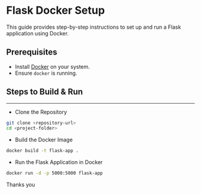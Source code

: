 # Flask Docker Setup

This guide provides step-by-step instructions to set up and run a Flask application using Docker.

## Prerequisites
- Install [Docker](https://www.docker.com/get-started) on your system.
- Ensure `docker` is running.

## Steps to Build & Run
---

- Clone the Repository
```bash
git clone <repository-url>
cd <project-folder>
```


- Build the Docker Image
```bash
docker build -t flask-app .
```

- Run the Flask Application in Docker
```bash
docker run -d -p 5000:5000 flask-app
```
Thanks you